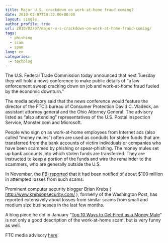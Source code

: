 ```yaml
---
title: Major U.S. crackdown on work-at-home fraud coming?
date: 2010-02-07T18:32:00+00:00
layout: single
author_profile: true
url: 2010/02/07/major-u-s-crackdown-on-work-at-home-fraud-coming/
tags:
  - phishing
  - scam
  - spam
lang: en
categories: 
  - techblog
---
```

The U.S. Federal Trade Commission today announced that next Tuesday they will hold a news conference to make public details of “a law enforcement sweep cracking down on job and work-at-home fraud fueled by the economic downturn.”

The media advisory said that the news conference would feature the director of the FTC’s bureau of Consumer Protection David C. Vladeck, an assistant attorney general and the Ohio Attorney General. The advisory listed as “also attending” representatives of the U.S. Postal Inspection Service, Monster.com and Microsoft.

People who sign on as work-at-home employees from Internet ads (also called “money mules”) often are used as conduits for stolen funds that are transferred from the bank accounts of victim individuals or companies who have been scammed by phishing or spear-phishing. The money mules set up bank accounts into which stolen funds are transferred. They are instructed to keep a portion of the funds and wire the remainder to the scammers, who are generally outside the U.S.

In November, the [FBI reported](http://www.ic3.gov/media/2009/091103-1.aspx) that it had been notified of about $100 million in attempted losses from such scams.

Prominent computer security blogger Brian Krebs ( <http://www.krebsonsecurity.com/> ), formerly of the Washington Post, has reported extensively about losses from similar scams from small and medium size businesses in the last few months.

A blog piece he did in January “[Top 10 Ways to Get Fired as a Money Mule](http://www.krebsonsecurity.com/2010/01/top-10-ways-to-get-fired-as-a-money-mule/)” is not only a good description of the work-at-home scam, but is very funny as well.

FTC media advisory [here](http://www.ftc.gov/opa/2010/02/obd.shtm).